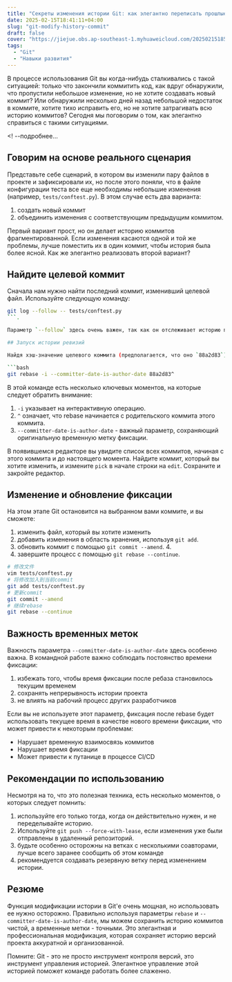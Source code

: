 ```yaml
---
title: "Секреты изменения истории Git: как элегантно переписать прошлые коммиты"
date: 2025-02-15T18:41:11+04:00
slug: "git-modify-history-commit"
draft: false
cover: "https://jiejue.obs.ap-southeast-1.myhuaweicloud.com/20250215185158165.webp"
tags:
  - "Git"
  - "Навыки развития"
---
```


В процессе использования Git вы когда-нибудь сталкивались с такой ситуацией: только что закончили коммитить код, как вдруг обнаружили, что пропустили небольшое изменение, но не хотите создавать новый коммит? Или обнаружили несколько дней назад небольшой недостаток в коммите, хотите тихо исправить его, но не хотите затрагивать всю историю коммитов? Сегодня мы поговорим о том, как элегантно справиться с такими ситуациями.

<! --подробнее...

## Говорим на основе реального сценария

Представьте себе сценарий, в котором вы изменили пару файлов в проекте и зафиксировали их, но после этого поняли, что в файле конфигурации теста все еще необходимы небольшие изменения (например, `tests/conftest.py`). В этом случае есть два варианта:

1. создать новый коммит
2. объединить изменения с соответствующим предыдущим коммитом.

Первый вариант прост, но он делает историю коммитов фрагментированной. Если изменения касаются одной и той же проблемы, лучше поместить их в один коммит, чтобы история была более ясной. Как же элегантно реализовать второй вариант?

## Найдите целевой коммит

Сначала нам нужно найти последний коммит, изменивший целевой файл. Используйте следующую команду:

```bash
git log --follow -- tests/conftest.py
```.

Параметр `--follow` здесь очень важен, так как он отслеживает историю переименования файла. Даже если файл уже был переименован, вы все равно сможете найти соответствующую запись COMMIT.

## Запуск истории ревизий

Найдя хэш-значение целевого коммита (предполагается, что оно `88a2d83`), выполните следующую команду, чтобы запустить интерактивный rebase:

```bash
git rebase -i --committer-date-is-author-date 88a2d83^
```

В этой команде есть несколько ключевых моментов, на которые следует обратить внимание:

1. `-i` указывает на интерактивную операцию.
2. `^` означает, что rebase начинается с родительского коммита этого коммита.
3. `--committer-date-is-author-date` - важный параметр, сохраняющий оригинальную временную метку фиксации.

В появившемся редакторе вы увидите список всех коммитов, начиная с этого коммита и до настоящего момента. Найдите коммит, который вы хотите изменить, и измените `pick` в начале строки на `edit`. Сохраните и закройте редактор.

## Изменение и обновление фиксации

На этом этапе Git остановится на выбранном вами коммите, и вы сможете:

1. изменить файл, который вы хотите изменить
2. добавить изменения в область хранения, используя `git add`.
3. обновить коммит с помощью `git commit --amend`. 4.
4. завершите процесс с помощью `git rebase --continue`.

```bash
# 修改文件
vim tests/conftest.py
# 将修改加入到当前commit
git add tests/conftest.py
# 更新commit
git commit --amend
# 继续rebase
git rebase --continue
```

## Важность временных меток

Важность параметра `--committer-date-is-author-date` здесь особенно важна. В командной работе важно соблюдать постоянство времени фиксации:

1. избежать того, чтобы время фиксации после ребаза становилось текущим временем
2. сохранять непрерывность истории проекта
3. не влиять на рабочий процесс других разработчиков

Если вы не используете этот параметр, фиксация после rebase будет использовать текущее время в качестве нового времени фиксации, что может привести к некоторым проблемам:

- Нарушает временную взаимосвязь коммитов
- Нарушает время фиксации
- Может привести к путанице в процессе CI/CD

## Рекомендации по использованию

Несмотря на то, что это полезная техника, есть несколько моментов, о которых следует помнить:

1. используйте его только тогда, когда он действительно нужен, и не переделывайте историю.
2. Используйте `git push --force-with-lease`, если изменения уже были отправлены в удаленный репозиторий.
3. будьте особенно осторожны на ветках с несколькими соавторами, лучше всего заранее сообщить об этом команде
4. рекомендуется создавать резервную ветку перед изменением истории.

## Резюме

Функция модификации истории в Git'е очень мощная, но использовать ее нужно осторожно. Правильно используя параметры `rebase` и `--committer-date-is-author-date`, мы можем сохранить историю коммитов чистой, а временные метки - точными. Это элегантная и профессиональная модификация, которая сохраняет историю версий проекта аккуратной и организованной.

Помните: Git - это не просто инструмент контроля версий, это инструмент управления историей. Элегантное управление этой историей поможет команде работать более слаженно.
